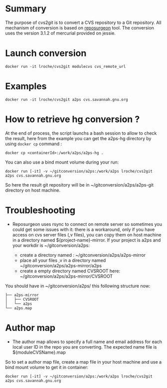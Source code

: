 # Summary
The purpose of cvs2git is to convert a CVS repository to a Git repository. 
All mechanism of conversion is based on [reposurgeon](http://www.catb.org/~esr/reposurgeon/) tool.
The conversion uses the version 3.1.2 of mercurial provided on jessie.


# Launch conversion
    docker run -it lroche/cvs2git modulecvs cvs_remote_url

# Examples
    docker run -it lroche/cvs2git a2ps cvs.savannah.gnu.org

# How to retrieve hg conversion ?

At the end of process, the script launchs a bash session to allow to check the result, here from the example you can get the a2ps-hg directory by using `docker cp` command :

    docker cp <containerId>:/work/a2ps/a2ps-hg .

You can also use a bind mount volume during your run:

    docker run [-it] -v ~/gitconversion/a2ps:/work/a2ps lroche/cvs2git a2ps cvs.savannah.gnu.org

So here the result git repository will be in ~/gitconversion/a2ps/a2ps-git directory on host machine.

# Troubleshooting

- Reposurgeon uses rsync to connect on remote server so sometimes you could get some issues with it:  there is a workaround, only if you have access on cvs server files (,v files), you can copy them on host machine in a directory
named ${project-name}-mirror.
If your project is a2ps and your workdir is ~/gitconversion/a2ps:

    * create a directory named :
~/gitconversion/a2ps/a2ps-mirror
    * place all your files ,v in a directory named ~/gitconversion/a2ps/a2ps-mirror/a2ps
    * create a empty directory named CVSROOT here:
    ~/gitconversion/a2ps/a2ps-mirror/CVSROOT

You should have in ~/gitconversion/a2ps/ this following structure now:
```
├── a2ps-mirror
│   ├── CVSROOT
│   └── a2ps
└── a2ps.map
```
  

# Author map

- The author map allows to specify a full name and email address for each local user ID in the repo you are converting. The expected name file is ${moduleCVSName}.map

So to set a author map file, create a map file in your host machine and use
a bind mount volume to get it in container:

    docker run [-it] -v ~/gitconversion/a2ps:/work/a2ps lroche/cvs2git a2ps cvs.savannah.gnu.org
